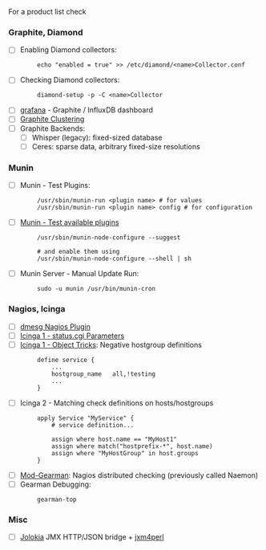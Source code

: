 For a product list check <?add topic="Solutions Monitoring"?>

### Graphite, Diamond

- [ ]  Enabling Diamond collectors:
```shell
        echo "enabled = true" >> /etc/diamond/<name>Collector.conf
```
- [ ]   Checking Diamond collectors:
```shell
        diamond-setup -p -C <name>Collector
```
- [ ]   [grafana](http://grafana.org) - Graphite / InfluxDB dashboard
- [ ]   [Graphite Clustering](http://bitprophet.org/blog/2013/03/07/graphite/)
- [ ]   Graphite Backends:
    - [ ]   Whisper (legacy): fixed-sized database
    - [ ]   Ceres: sparse data, arbitrary fixed-size resolutions

### Munin

- [ ]   Munin - Test Plugins:
```shell
        /usr/sbin/munin-run <plugin name> # for values
        /usr/sbin/munin-run <plugin name> config # for configuration
```
- [ ]   [Munin - Test available plugins](http://articles.slicehost.com/2010/4/9/enabling-munin-node-plug-ins-on-centos)
```shell
        /usr/sbin/munin-node-configure --suggest

        # and enable them using
        /usr/sbin/munin-node-configure --shell | sh
```
- [ ]   Munin Server - Manual Update Run:
```shell
        sudo -u munin /usr/bin/munin-cron
```
### Nagios, Icinga

- [ ]   [dmesg Nagios Plugin](/Nagios-Plugin-for-dmesg-Monitoring)
- [ ]   [Icinga 1 - status.cgi Parameters](http://docs.icinga.org/latest/en/cgiparams.html)
- [ ]   [Icinga 1 - Object Tricks](http://docs.icinga.org/latest/en/objecttricks.html):
    Negative hostgroup definitions
```shell
        define service {
            ...
            hostgroup_name   all,!testing
            ...
        }
```
- [ ]   Icinga 2 - Matching check definitions on hosts/hostgroups
```shell
        apply Service "MyService" {
            # service definition...

            assign where host.name == "MyHost1"
            assign where match("hostprefix-*", host.name)
            assign where "MyHostGroup" in host.groups
        }
```
- [ ]   [Mod-Gearman](http://mod-gearman.org/): Nagios distributed checking (previously called Naemon)
- [ ]   Gearman Debugging:
```shell
        gearman-top
```
### Misc

- [ ]   [Jolokia](http://jolokia.org/) JMX HTTP/JSON bridge + [jxm4perl](http://search.cpan.org/~roland/jmx4perl/scripts/jmx4perl)
